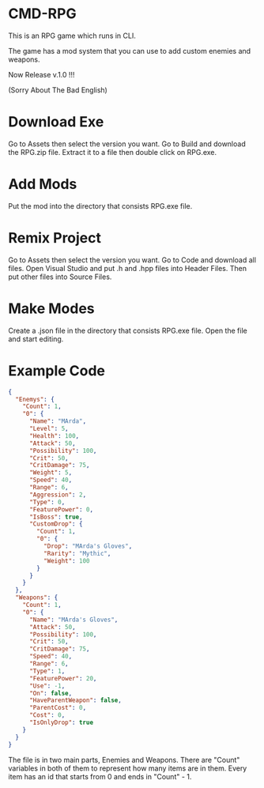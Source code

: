 # CMD-RPG
This is an RPG game which runs in CLI.

The game has a mod system that you can use to add custom enemies and weapons.

Now Release v.1.0 !!!

(Sorry About The Bad English)


# Download Exe

Go to Assets then select the version you want. Go to Build and download the RPG.zip file.
Extract it to a file then double click on RPG.exe.

# Add Mods

Put the mod into the directory that consists RPG.exe file.

# Remix Project

Go to Assets then select the version you want. Go to Code and download all files.
Open Visual Studio and put .h and .hpp files into Header Files.
Then put other files into Source Files.

# Make Modes

Create a .json file in the directory that consists RPG.exe file.
Open the file and start editing.

# Example Code

```json
{
  "Enemys": {
    "Count": 1,
    "0": {
      "Name": "MArda",
      "Level": 5,
      "Health": 100,
      "Attack": 50,
      "Possibility": 100,
      "Crit": 50,
      "CritDamage": 75,
      "Weight": 5,
      "Speed": 40,
      "Range": 6,
      "Aggression": 2,
      "Type": 0,
      "FeaturePower": 0,
      "IsBoss": true,
      "CustomDrop": {
        "Count": 1,
        "0": {
          "Drop": "MArda's Gloves",
          "Rarity": "Mythic",
          "Weight": 100
        }
      }
    }
  },
  "Weapons": {
    "Count": 1,
    "0": {
      "Name": "MArda's Gloves",
      "Attack": 50,
      "Possibility": 100,
      "Crit": 50,
      "CritDamage": 75,
      "Speed": 40,
      "Range": 6,
      "Type": 1,
      "FeaturePower": 20,
      "Use": -1,
      "On": false,
      "HaveParentWeapon": false,
      "ParentCost": 0,
      "Cost": 0,
      "IsOnlyDrop": true
    }
  }
}
```

The file is in two main parts, Enemies and Weapons.
There are "Count" variables in both of them to represent how many items are in them.
Every item has an id that starts from 0 and ends in "Count" - 1.
